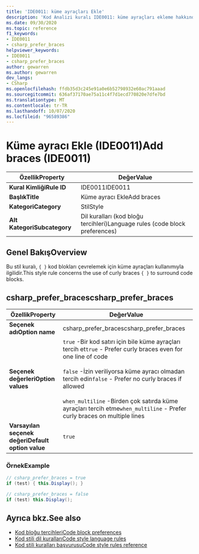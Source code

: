 ```yaml
---
title: 'IDE0011: küme ayraçları Ekle'
description: 'Kod Analizi kuralı IDE0011: küme ayraçları ekleme hakkında bilgi edinin'
ms.date: 09/30/2020
ms.topic: reference
f1_keywords:
- IDE0011
- csharp_prefer_braces
helpviewer_keywords:
- IDE0011
- csharp_prefer_braces
author: gewarren
ms.author: gewarren
dev_langs:
- CSharp
ms.openlocfilehash: ffdb35d3c245e91a0e6b52798932e60ac791aaad
ms.sourcegitcommit: 636af37170ae75a11c4f7d1ecd770820e7dfe7bd
ms.translationtype: MT
ms.contentlocale: tr-TR
ms.lasthandoff: 10/07/2020
ms.locfileid: "96589386"
---
```

# <a name="add-braces-ide0011"></a><span data-ttu-id="7cfd0-103">Küme ayracı Ekle (IDE0011)</span><span class="sxs-lookup"><span data-stu-id="7cfd0-103">Add braces (IDE0011)</span></span>

|<span data-ttu-id="7cfd0-104">Özellik</span><span class="sxs-lookup"><span data-stu-id="7cfd0-104">Property</span></span>|<span data-ttu-id="7cfd0-105">Değer</span><span class="sxs-lookup"><span data-stu-id="7cfd0-105">Value</span></span>|
|-|-|
| <span data-ttu-id="7cfd0-106">**Kural Kimliği**</span><span class="sxs-lookup"><span data-stu-id="7cfd0-106">**Rule ID**</span></span> | <span data-ttu-id="7cfd0-107">IDE0011</span><span class="sxs-lookup"><span data-stu-id="7cfd0-107">IDE0011</span></span> |
| <span data-ttu-id="7cfd0-108">**Başlık**</span><span class="sxs-lookup"><span data-stu-id="7cfd0-108">**Title**</span></span> | <span data-ttu-id="7cfd0-109">Küme ayracı Ekle</span><span class="sxs-lookup"><span data-stu-id="7cfd0-109">Add braces</span></span> |
| <span data-ttu-id="7cfd0-110">**Kategori**</span><span class="sxs-lookup"><span data-stu-id="7cfd0-110">**Category**</span></span> | <span data-ttu-id="7cfd0-111">Stil</span><span class="sxs-lookup"><span data-stu-id="7cfd0-111">Style</span></span> |
| <span data-ttu-id="7cfd0-112">**Alt Kategori**</span><span class="sxs-lookup"><span data-stu-id="7cfd0-112">**Subcategory**</span></span> | <span data-ttu-id="7cfd0-113">Dil kuralları (kod bloğu tercihleri)</span><span class="sxs-lookup"><span data-stu-id="7cfd0-113">Language rules (code block preferences)</span></span> |

## <a name="overview"></a><span data-ttu-id="7cfd0-114">Genel Bakış</span><span class="sxs-lookup"><span data-stu-id="7cfd0-114">Overview</span></span>

<span data-ttu-id="7cfd0-115">Bu stil kuralı, `{ }` kod blokları çevrelemek için küme ayraçları kullanımıyla ilgilidir.</span><span class="sxs-lookup"><span data-stu-id="7cfd0-115">This style rule concerns the use of curly braces `{ }` to surround code blocks.</span></span>

## <a name="csharp_prefer_braces"></a><span data-ttu-id="7cfd0-116">csharp_prefer_braces</span><span class="sxs-lookup"><span data-stu-id="7cfd0-116">csharp_prefer_braces</span></span>

|<span data-ttu-id="7cfd0-117">Özellik</span><span class="sxs-lookup"><span data-stu-id="7cfd0-117">Property</span></span>|<span data-ttu-id="7cfd0-118">Değer</span><span class="sxs-lookup"><span data-stu-id="7cfd0-118">Value</span></span>|
|-|-|
| <span data-ttu-id="7cfd0-119">**Seçenek adı**</span><span class="sxs-lookup"><span data-stu-id="7cfd0-119">**Option name**</span></span> | <span data-ttu-id="7cfd0-120">csharp_prefer_braces</span><span class="sxs-lookup"><span data-stu-id="7cfd0-120">csharp_prefer_braces</span></span>
| <span data-ttu-id="7cfd0-121">**Seçenek değerleri**</span><span class="sxs-lookup"><span data-stu-id="7cfd0-121">**Option values**</span></span> | <span data-ttu-id="7cfd0-122">`true` -Bir kod satırı için bile küme ayraçları tercih et</span><span class="sxs-lookup"><span data-stu-id="7cfd0-122">`true` - Prefer curly braces even for one line of code</span></span><br /><br /><span data-ttu-id="7cfd0-123">`false` -İzin veriliyorsa küme ayracı olmadan tercih edin</span><span class="sxs-lookup"><span data-stu-id="7cfd0-123">`false` - Prefer no curly braces if allowed</span></span><br /><br /><span data-ttu-id="7cfd0-124">`when_multiline` -Birden çok satırda küme ayraçları tercih etme</span><span class="sxs-lookup"><span data-stu-id="7cfd0-124">`when_multiline` - Prefer curly braces on multiple lines</span></span> |
| <span data-ttu-id="7cfd0-125">**Varsayılan seçenek değeri**</span><span class="sxs-lookup"><span data-stu-id="7cfd0-125">**Default option value**</span></span> | `true` |

### <a name="example"></a><span data-ttu-id="7cfd0-126">Örnek</span><span class="sxs-lookup"><span data-stu-id="7cfd0-126">Example</span></span>

```csharp
// csharp_prefer_braces = true
if (test) { this.Display(); }

// csharp_prefer_braces = false
if (test) this.Display();
```

## <a name="see-also"></a><span data-ttu-id="7cfd0-127">Ayrıca bkz.</span><span class="sxs-lookup"><span data-stu-id="7cfd0-127">See also</span></span>

- [<span data-ttu-id="7cfd0-128">Kod bloğu tercihleri</span><span class="sxs-lookup"><span data-stu-id="7cfd0-128">Code block preferences</span></span>](code-block-preferences.md)
- [<span data-ttu-id="7cfd0-129">Kod stili dil kuralları</span><span class="sxs-lookup"><span data-stu-id="7cfd0-129">Code style language rules</span></span>](language-rules.md)
- [<span data-ttu-id="7cfd0-130">Kod stili kuralları başvurusu</span><span class="sxs-lookup"><span data-stu-id="7cfd0-130">Code style rules reference</span></span>](index.md)
